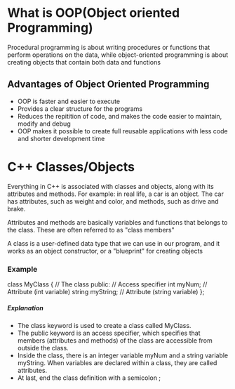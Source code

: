 # What is OOP(Object oriented Programming)

Procedural programming is about writing procedures or functions that perform operations on the data, while object-oriented programming is about creating objects that contain both data and functions

## Advantages of Object Oriented Programming
* OOP is faster and easier to execute
* Provides a clear structure for the programs
* Reduces the repitition of code, and makes the code easier to maintain, modify and debug
* OOP makes it possible to create full reusable applications with less code and shorter development time


# C++ Classes/Objects
Everything in C++ is associated with classes and objects, along with its attributes and methods. For example: in real life, a car is an object. The car has attributes, such as weight and color, and methods, such as drive and brake.

Attributes and methods are basically variables and functions that belongs to the class. These are often referred to as "class members"

A class is a user-defined data type that we can use in our program, and it works as an object constructor, or a "blueprint" for creating objects


### Example

class MyClass {       // The class
  public:             // Access specifier
    int myNum;        // Attribute (int variable)
    string myString;  // Attribute (string variable)
};

##### Explanation
* The class keyword is used to create a class called MyClass.
* The public keyword is an access specifier, which specifies that members (attributes and methods) of the class are accessible from outside the class.
* Inside the class, there is an integer variable myNum and a string variable myString. When variables are declared within a class, they are called attributes.
* At last, end the class definition with a semicolon ;